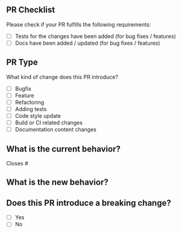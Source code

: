 ## PR Checklist

Please check if your PR fulfills the following requirements:

- [ ] Tests for the changes have been added (for bug fixes / features)
- [ ] Docs have been added / updated (for bug fixes / features)

## PR Type

What kind of change does this PR introduce?

- [ ] Bugfix
- [ ] Feature
- [ ] Refactoring
- [ ] Adding tests
- [ ] Code style update
- [ ] Build or CI related changes
- [ ] Documentation content changes

## What is the current behavior?

Closes # <!-- link to a relevant issue. -->

## What is the new behavior?

## Does this PR introduce a breaking change?

- [ ] Yes
- [ ] No